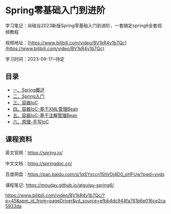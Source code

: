 
# Spring零基础入门到进阶

学习笔记：尚硅谷2023新版Spring零基础入门到进阶，一套搞定spring6全套视频教程

视频地址：[https://www.bilibili.com/video/BV1kR4y1b7Qc](https://www.bilibili.com/video/BV1kR4y1b7Qc)

学习时间：2023-09-17~待定

## 目录

- [一、Spring概述](/blog/spring/spring-1.md)
- [二、Spring入门](/blog/spring/spring-2.md)
- [三、容器IoC](/blog/spring/spring-3.md)
- [四、容器IoC-基于XML管理Bean](/blog/spring/spring-4.md)
- [五、容器IoC-基于注解管理Bean](/blog/spring/spring-5.md)
- [六、原理-手写IoC](/blog/spring/spring-6.md)


## 课程资料 

英文官网：https://spring.io/

中文文档：https://springdoc.cn/

百度网盘：https://pan.baidu.com/s/1qSYxccn15hVOj4D0_oHFUw?pwd=yyds 

课程笔记: https://mouday.github.io/atguigu-spring6/


https://www.bilibili.com/video/BV1kR4y1b7Qc/?p=45&spm_id_from=pageDriver&vd_source=efbb4dc944fa761b6e016ce2ca5933da